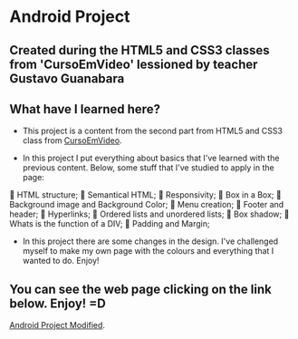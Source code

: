 # Android Project
## Created during the HTML5 and CSS3 classes from 'CursoEmVideo' lessioned by teacher Gustavo Guanabara 

## What have I learned here?

- This project is a content from the second part from HTML5 and CSS3 class from <a href="https://www.cursoemvideo.com/curso/curso-html5-e-css3-modulo-2-de-5-40-horas/">CursoEmVideo</a>. 

- In this project I put everything about basics that I've learned with the previous content. Below, some stuff that I've studied to apply in the page: 

:small_blue_diamond: HTML structure;
:small_blue_diamond: Semantical HTML;
:small_blue_diamond: Responsivity;
:small_blue_diamond: Box in a Box;
:small_blue_diamond: Background image and Background Color; 
:small_blue_diamond: Menu creation; 
:small_blue_diamond: Footer and header; 
:small_blue_diamond: Hyperlinks; 
:small_blue_diamond: Ordered lists and unordered lists; 
:small_blue_diamond: Box shadow; 
:small_blue_diamond: Whats is the function of a DIV;
:small_blue_diamond: Padding and Margin; 

- In this project there are some changes in the design. I've challenged myself to make my own page with the colours and everything that I wanted to do. Enjoy! 


## You can see the web page clicking on the link below. Enjoy! =D

<a href="https://www.cursoemvideo.com/curso/curso-html5-e-css3-modulo-2-de-5-40-horas/">Android Project Modified</a>. 